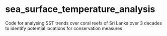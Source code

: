 # sea_surface_temperature_analysis
Code for analysing SST trends over coral reefs of Sri Lanka over 3 decades to identify potential locations for conservation measures
